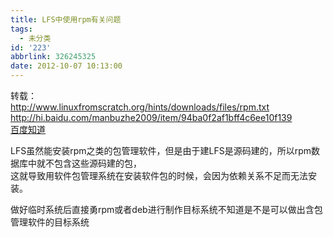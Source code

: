 ```yaml
---
title: LFS中使用rpm有关问题
tags:
  - 未分类
id: '223'
abbrlink: 326245325
date: 2012-10-07 10:13:00
---
```


转载：  
http://www.linuxfromscratch.org/hints/downloads/files/rpm.txt  
http://hi.baidu.com/manbuzhe2009/item/94ba0f2af1bff4c6ee10f139  
[百度知道](http://zhidao.baidu.com/question/101700893.html&__bd_tkn__=6ea61a343c69dc25571ba779eca42cf6bd1388fd8078338d51fed8133ea5c69d362ad36bb4bcda3b39bb3949f6bbe47087ac3af56e60b1f4e7eb6015795cfc359d67a1f15d0f03de01252778dc32be0a4a739e7e0a2fba88a03f37087d2e372ecf6f7f323cb5a8a8e97d89accbdc8d02ce3226fe4faa)  
  
LFS虽然能安装rpm之类的包管理软件，但是由于建LFS是源码建的，所以rpm数据库中就不包含这些源码建的包，  
这就导致用软件包管理系统在安装软件包的时候，会因为依赖关系不足而无法安装。  
  
做好临时系统后直接勇rpm或者deb进行制作目标系统不知道是不是可以做出含包管理软件的目标系统
